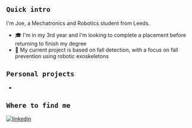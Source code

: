 ## `Quick intro`
I'm Joe, a Mechatronics and Robotics student from Leeds.

- 🎓 I'm in my 3rd year and I'm looking to complete a placement before returning to finish my degree
- 🤖 My current project is based on fall detection, with a focus on fall prevention using robotic exoskeletons

## `Personal projects`

- 
## `Where to find me`
<a href="https://linkedin.com/in/joecalvert" target="_blank">
<img src=https://img.shields.io/badge/linkedin-%231E77B5.svg?&style=for-the-badge&logo=linkedin&logoColor=white alt=linkedin style="margin-bottom: 5px;" />
</a>  

